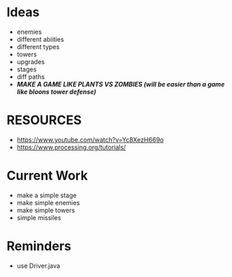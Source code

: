Ideas
=====
 - enemies
  - different abiities
  - different types 
 - towers
  - upgrades
 - stages
  - diff paths
 - ***MAKE A GAME LIKE PLANTS VS ZOMBIES (will be easier than a game like bloons tower defense)***

RESOURCES
==========
 - https://www.youtube.com/watch?v=Yc8XezH669o
 - https://www.processing.org/tutorials/

Current Work
============
 - make a simple stage
 - make simple enemies
 - make simple towers
  - simple missiles


Reminders
========
 - use Driver.java


